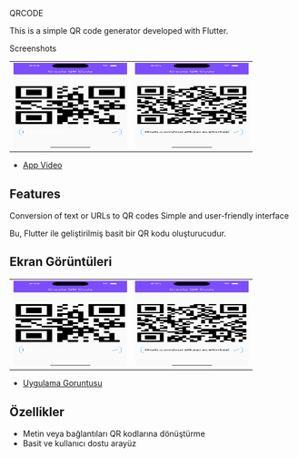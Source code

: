 QRCODE 

This is a simple QR code generator developed with Flutter.

Screenshots
<table>
  <tr>
    <td>
      <img src="assets/screen1.png" alt="Örnek Ekran Görüntüsü 1" width="200" height="150">
    </td>
    <td>
      <img src="assets/screen2.png" alt="Örnek Ekran Görüntüsü 2" width="200" height="150">
    </td>
  </tr>
</table>

- [App Video](https://www.youtube.com/shorts/sfpKA2_3SYg)


## Features
Conversion of text or URLs to QR codes
Simple and user-friendly interface




Bu, Flutter ile geliştirilmiş basit bir QR kodu oluşturucudur.

## Ekran Görüntüleri

<table>
  <tr>
    <td>
      <img src="assets/screen1.png" alt="Örnek Ekran Görüntüsü 1" width="200" height="150">
    </td>
    <td>
      <img src="assets/screen2.png" alt="Örnek Ekran Görüntüsü 2" width="200" height="150">
    </td>
  </tr>
</table>

- [Uygulama Goruntusu](https://www.youtube.com/shorts/sfpKA2_3SYg)


## Özellikler

- Metin veya bağlantıları QR kodlarına dönüştürme
- Basit ve kullanıcı dostu arayüz


